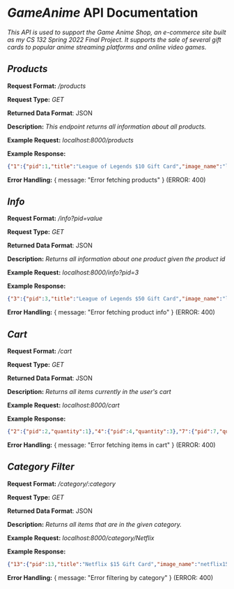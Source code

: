 # *GameAnime* API Documentation
*This API is used to support the Game Anime Shop, an e-commerce site built as my CS 132 Spring 2022 Final Project. It supports the sale of several gift cards to popular anime streaming platforms and online video games.*

## *Products*
**Request Format:** */products*

**Request Type:** *GET*

**Returned Data Format**: JSON

**Description:** *This endpoint returns all information about all products.*


**Example Request:** *localhost:8000/products*

**Example Response:**

```json
{"1":{"pid":1,"title":"League of Legends $10 Gift Card","image_name":"lol10.jpg","category":"League of Legends","last_sold":"2022-05-31T04:27:01.000Z","stock":0},"2":{"pid":2,"title":"League of Legends $25 Gift Card","image_name":"lol25.jpg","category":"League of Legends","last_sold":"2022-05-31T09:29:22.000Z","stock":15},"3":{"pid":3,"title":"League of Legends $50 Gift Card","image_name":"lol50.jpg","category":"League of Legends","last_sold":"2022-05-31T09:26:12.000Z","stock":21},"4":{"pid":4,"title":"League of Legends $100 Gift Card","image_name":"lol100.jpg","category":"League of Legends","last_sold":"2022-05-31T06:57:17.000Z","stock":38},"5":{"pid":5,"title":"Valorant $10 Gift Card","image_name":"valorant10.jpg","category":"Valorant","last_sold":"2022-05-31T04:27:01.000Z","stock":50},"6":{"pid":6,"title":"Valorant $25 Gift Card","image_name":"valorant25.jpg","category":"Valorant","last_sold":"2022-05-31T07:17:15.000Z","stock":57},"7":{"pid":7,"title":"Valorant $50 Gift Card","image_name":"valorant50.jpg","category":"Valorant","last_sold":"2022-05-31T06:58:22.000Z","stock":68},"8":{"pid":8,"title":"Valorant $100 Gift Card","image_name":"valorant100.jpg","category":"Valorant","last_sold":"2022-05-31T04:27:01.000Z","stock":79},"9":{"pid":9,"title":"Crunchyroll $25 Gift Card","image_name":"crunchyroll25.jpg","category":"Crunchyroll","last_sold":"2022-05-31T04:27:01.000Z","stock":90},"10":{"pid":10,"title":"Hulu $25 Gift Card","image_name":"hulu25.jpg","category":"Hulu","last_sold":"2022-05-31T04:27:01.000Z","stock":100},"11":{"pid":11,"title":"Hulu $50 Gift Card","image_name":"hulu50.jpg","category":"Hulu","last_sold":"2022-05-31T08:43:32.000Z","stock":106},"12":{"pid":12,"title":"Hulu $100 Gift Card","image_name":"hulu100.jpg","category":"Hulu","last_sold":"2022-05-31T07:30:13.000Z","stock":114},"13":{"pid":13,"title":"Netflix $15 Gift Card","image_name":"netflix15.jpg","category":"Netflix","last_sold":"2022-05-31T04:27:01.000Z","stock":130},"14":{"pid":14,"title":"Netflix $30 Gift Card","image_name":"netflix30.jpg","category":"Netflix","last_sold":"2022-05-31T04:27:01.000Z","stock":140},"15":{"pid":15,"title":"Netflix $50 Gift Card","image_name":"netflix50.jpg","category":"Netflix","last_sold":"2022-05-31T04:27:01.000Z","stock":150}}
```

**Error Handling:**
{ message: "Error fetching products" } (ERROR: 400)

## *Info*
**Request Format:** */info?pid=value*

**Request Type:** *GET*

**Returned Data Format**: JSON

**Description:** *Returns all information about one product given the product id*

**Example Request:** *localhost:8000/info?pid=3*

**Example Response:**

```json
{"3":{"pid":3,"title":"League of Legends $50 Gift Card","image_name":"lol50.jpg","category":"League of Legends","last_sold":"2022-05-31T09:26:12.000Z","stock":21}}
```

**Error Handling:**
{ message: "Error fetching product info" } (ERROR: 400)

## *Cart*
**Request Format:** */cart*

**Request Type:** *GET*

**Returned Data Format**: JSON

**Description:** *Returns all items currently in the user's cart*

**Example Request:** *localhost:8000/cart*

**Example Response:**

```json
{"2":{"pid":2,"quantity":1},"4":{"pid":4,"quantity":3},"7":{"pid":7,"quantity":1}}
```

**Error Handling:**
{ message: "Error fetching items in cart" } (ERROR: 400)

## *Category Filter*
**Request Format:** */category/:category*

**Request Type:** *GET*

**Returned Data Format**: JSON

**Description:** *Returns all items that are in the given category.*

**Example Request:** *localhost:8000/category/Netflix*

**Example Response:**

```json
{"13":{"pid":13,"title":"Netflix $15 Gift Card","image_name":"netflix15.jpg","category":"Netflix","last_sold":"2022-05-31T04:27:01.000Z","stock":130},"14":{"pid":14,"title":"Netflix $30 Gift Card","image_name":"netflix30.jpg","category":"Netflix","last_sold":"2022-05-31T04:27:01.000Z","stock":140},"15":{"pid":15,"title":"Netflix $50 Gift Card","image_name":"netflix50.jpg","category":"Netflix","last_sold":"2022-05-31T04:27:01.000Z","stock":150}}
```

**Error Handling:**
{ message: "Error filtering by category" } (ERROR: 400)
